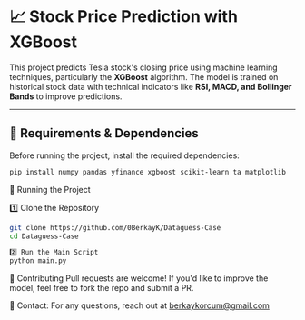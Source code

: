 # 📈 Stock Price Prediction with XGBoost

This project predicts Tesla stock's closing price using machine learning techniques, particularly the **XGBoost** algorithm. The model is trained on historical stock data with technical indicators like **RSI, MACD, and Bollinger Bands** to improve predictions.

---

## 🔧 Requirements & Dependencies

Before running the project, install the required dependencies:

```bash
pip install numpy pandas yfinance xgboost scikit-learn ta matplotlib
```



🚀 Running the Project

1️⃣ Clone the Repository
```bash
git clone https://github.com/0BerkayK/Dataguess-Case
cd Dataguess-Case
```
```bash
2️⃣ Run the Main Script
python main.py
```


🤝 Contributing
Pull requests are welcome! If you'd like to improve the model, feel free to fork the repo and submit a PR.

📧 Contact: For any questions, reach out at berkaykorcum@gmail.com

